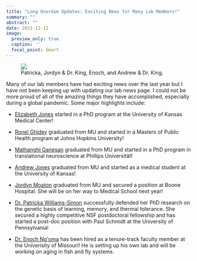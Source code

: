 ```yaml
---
title: "Long Overdue Updates: Exciting News for Many Lab Members!"
summary: ""
abstract: ""
date: 2021-11-11
image:
  preview_only: true
  caption: ''
  focal_point: Smart
---
```


<figure>
<img src="groupnews.png">
<figcaption>Patricka, Jordyn & Dr. King, Enoch, and Andrew & Dr. King.</figcaption>
</figure>

Many of our lab members have had exciting news over the last year but I have not been keeping up with updating our lab news page. I could not be more proud of all of the amazing things they have accomplished, especially during a global pandemic. Some major highlights include:

- [Elizabeth Jones](/authors/aejones/) started in a PhD program at the University of Kansas Medical Center!

- [Ronel Ghidey](/authors/c1ghidey/) graduated from MU and started in a Masters of Public Health program at Johns Hopkins University!

- [Mathanghi Ganesan](/authors/b4ganesan/) graduated from MU and started in a PhD program in translational neuroscience at Phillips Universität!

- [Andrew Jones](/authors/c2jones/) graduated from MU and started as a medical student at the University of Kansas!

- [Jordyn Moaton](/authors/c3jones/) graduated from MU and secured a position at Boone Hospital. She will be on her way to Medical School next year!

- [Dr. Patricka Williams-Simon](/authors/b2williamssimon/) successfully defended her PhD research on the genetic basis of learning, memory, and thermal tolerance. She secured a highly competitive NSF postdoctoral fellowship and has started a post-doc position with Paul Schmidt at the University of Pennsylvania! 

- [Dr. Enoch Ng'oma](/authors/angoma/) has been hired as a tenure-track faculty member at the Univerisity of Missouri! He is setting up his own lab and will be working on aging in fish and fly systems. 



